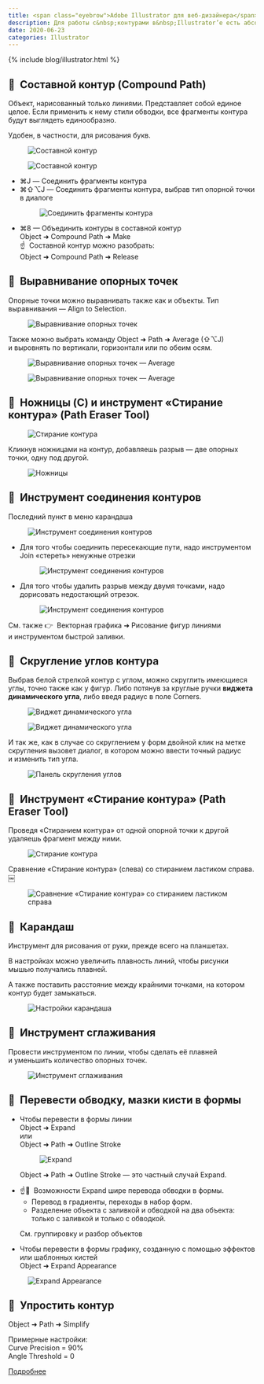 ```yaml
---
title: <span class="eyebrow">Adobe Illustrator для веб-дизайнера</span> 4)&nbsp;Редактирование контуров
description: Для работы с&nbsp;контурами в&nbsp;Illustrator’е есть абсолютно гениальный виджет динамического угла, а&nbsp;также стандартное перо (в следующем выпуске), ножницы и&nbsp;т.&nbsp;д.
date: 2020-06-23
categories: Illustrator
---
```


{% include blog/illustrator.html %}

<h2 class="main-subhead is-smaller">🔵&nbsp;&nbsp;Составной контур (Compound Path)</h2>
<p>Объект, нарисованный только линиями. Представляет собой единое целое. Если применить к&nbsp;нему стили обводки, все фрагменты контура будут выглядеть единообразно.</p>
<p>Удобен, в&nbsp;частности, для рисования букв.</p>
<figure><img src="{{ site.assets }}/img/blog/2020/06-23/01-path.png" alt="Составной контур"></figure>
<figure><img src="{{ site.assets }}/img/blog/2020/06-23/02-stroke.png" alt="Составной контур"></figure>
<ul>
  <li>⌘J&nbsp;— Соединить фрагменты контура </li>
  <li> ⌘⇧⌥J&nbsp;— Соединить фрагменты контура, выбрав тип опорной точки в&nbsp;диалоге
    <figure><img src="{{ site.assets }}/img/blog/2020/06-23/03-join.png" alt="Соединить фрагменты контура"></figure>
  </li>
  <li> ⌘8&nbsp;— Объединить контуры в&nbsp;составной контур <br>
    Object ➜ Compound Path ➜ Make <br>
    ☝&nbsp;&nbsp;Составной контур можно разобрать: <br>
    Object ➜ Compound Path ➜ Release </li>
</ul>
<h2 class="main-subhead is-smaller">🔵&nbsp;&nbsp;Выравнивание опорных точек</h2>
<p>Опорные точки можно выравнивать также как и&nbsp;объекты. Тип выравнивания&nbsp;— Align to&nbsp;Selection.</p>
<figure><img src="{{ site.assets }}/img/blog/2020/06-23/04-align.png" alt="Выравнивание опорных точек"></figure>
<p>Также можно выбрать команду Object ➜ Path ➜ Average (⇧⌥J) и&nbsp;выровнять по&nbsp;вертикали, горизонтали или по&nbsp;обеим осям.</p>
<figure><img src="{{ site.assets }}/img/blog/2020/06-23/05-average.png" alt="Выравнивание опорных точек — Average"></figure>
<figure><img src="{{ site.assets }}/img/blog/2020/06-23/06-average.png" alt="Выравнивание опорных точек — Average"></figure>
<h2 class="main-subhead is-smaller">🔵&nbsp;&nbsp;Ножницы (C)&nbsp;и&nbsp;инструмент «Стирание контура» (Path Eraser Tool)</h2>
<figure><img src="{{ site.assets }}/img/blog/2020/06-23/07-eraser-tool.png" alt="Стирание контура"></figure>
<p>Кликнув ножницами на&nbsp;контур, добавляешь разрыв&nbsp;— две опорных точки, одну под другой.</p>
<figure><img src="{{ site.assets }}/img/blog/2020/06-23/08-scissors.png" alt="Ножницы"></figure>
<h2 class="main-subhead is-smaller">🔵&nbsp;&nbsp;Инструмент соединения контуров</h2>
<p>Последний пункт в&nbsp;меню карандаша</p>
<figure><img src="{{ site.assets }}/img/blog/2020/06-23/09-join-tool.png" alt="Инструмент соединения контуров"></figure>
<ul>
  <li>
    Для того чтобы соединить пересекающие пути, надо инструментом Join «стереть» ненужные отрезки
    <figure><img src="{{ site.assets }}/img/blog/2020/06-23/10-join-tool.png" alt="Инструмент соединения контуров"></figure>
  </li>
  <li>
    Для того чтобы удалить разрыв между двумя точками, надо дорисовать недостающий отрезок.
    <figure><img src="{{ site.assets }}/img/blog/2020/06-23/11-join-tool.png" alt="Инструмент соединения контуров"></figure>
  </li>
</ul>
<p>См. также 👉&nbsp;&nbsp;Векторная графика ➜ Рисование фигур линиями и&nbsp;инструментом быстрой заливки.</p>
<h2 class="main-subhead is-smaller">🔵&nbsp;&nbsp;Скругление углов контура</h2>
<p>Выбрав белой стрелкой контур с&nbsp;углом, можно скруглить имеющиеся углы, точно также как у&nbsp;фигур. Либо потянув за&nbsp;круглые ручки <strong>виджета динамического угла</strong>, либо введя радиус в&nbsp;поле Corners.</p>
<figure><img src="{{ site.assets }}/img/blog/2020/06-23/12-live-corners-widget.png" alt="Виджет динамического угла"></figure>
<figure><img src="{{ site.assets }}/img/blog/2020/06-23/13-live-corners-widget.png" alt="Виджет динамического угла"></figure>
<p>И&nbsp;так&nbsp;же, как в&nbsp;случае со&nbsp;скруглением у&nbsp;форм двойной клик на&nbsp;метке скругления вызовет диалог, в&nbsp;котором можно ввести точный радиус и&nbsp;изменить тип угла.</p>
<figure><img src="{{ site.assets }}/img/blog/2020/06-23/14-corners-palette.png" alt="Панель скругления углов"></figure>
<h2 class="main-subhead is-smaller">🔵&nbsp;&nbsp;Инструмент «Стирание контура» (Path Eraser Tool)</h2>
<p>Проведя «Стиранием контура» от&nbsp;одной опорной точки к&nbsp;другой удаляешь фрагмент между ними.</p>
<figure><img src="{{ site.assets }}/img/blog/2020/06-23/15-path-eraser-tool.png" alt="Стирание контура"></figure>
<p>Сравнение «Стирание контура» (слева) со&nbsp;стиранием ластиком справа.￼</p>
<figure><img src="{{ site.assets }}/img/blog/2020/06-23/16-erase-comparison.png" alt="Сравнение «Стирание контура» со стиранием ластиком справа"></figure>
<h2 class="main-subhead is-smaller">🔵&nbsp;&nbsp;Карандаш</h2>
<p>Инструмент для рисования от&nbsp;руки, прежде всего на&nbsp;планшетах.</p>
<p>В&nbsp;настройках можно увеличить плавность линий, чтобы рисунки мышью получались плавней.</p>
<p>А&nbsp;также поставить расстояние между крайними точками, на&nbsp;котором контур будет замыкаться.</p>
<figure><img src="{{ site.assets }}/img/blog/2020/06-23/17-pencil-tool-options.png" alt="Настройки карандаша"></figure>
<h2 class="main-subhead is-smaller">🔵&nbsp;&nbsp;Инструмент сглаживания</h2>
<p>Провести инструментом по&nbsp;линии, чтобы сделать её&nbsp;плавней и&nbsp;уменьшить количество опорных точек.</p>
<figure><img src="{{ site.assets }}/img/blog/2020/06-23/18-smooth-tool.png" alt="Инструмент сглаживания"></figure>
<h2 class="main-subhead is-smaller">🔵&nbsp;&nbsp;Перевести обводку, мазки кисти в&nbsp;формы </h2>
<ul>
  <li>Чтобы перевести в&nbsp;формы линии<br>
    Object ➜ Expand<br>
    или<br>
    Object ➜ Path ➜ Outline Stroke
    <figure><img src="{{ site.assets }}/img/blog/2020/06-23/19-expand.png" alt="Expand"></figure>
    <p>Object ➜ Path ➜ Outline Stroke&nbsp;— это частный случай Expand.</p>
  </li>
  <li>
    ☝️🧐&nbsp;&nbsp;Возможности Expand шире перевода обводки в&nbsp;формы.
    <ul>
      <li>Перевод в&nbsp;градиенты, переходы в&nbsp;набор форм.</li>
      <li>Разделение объекта с&nbsp;заливкой и&nbsp;обводкой на&nbsp;два объекта: только с&nbsp;заливкой и&nbsp;только с&nbsp;обводкой.</li>
    </ul>
    <p>См. группировку и&nbsp;разбор объектов</p>
  </li>
  <li>
    Чтобы перевести в&nbsp;формы графику, созданную с&nbsp;помощью эффектов или шаблонных кистей<br>
    Object ➜ Expand Appearance
  </li>
</ul>
<figure><img src="{{ site.assets }}/img/blog/2020/06-23/20-expand-appearance.png" alt="Expand Appearance"></figure>
<h2 class="main-subhead is-smaller">🔵&nbsp;&nbsp;Упростить контур</h2>
<p>Object ➜ Path ➜ Simplify </p>
<p> Примерные настройки: <br>
  Curve Precision = 90% <br>
  Angle Threshold = 0 </p>
<p><a href="https://helpx.adobe.com/ru/illustrator/using/editing-paths.html" target="_blank" rel="noopener noreferrer">Подробнее</a></p>
